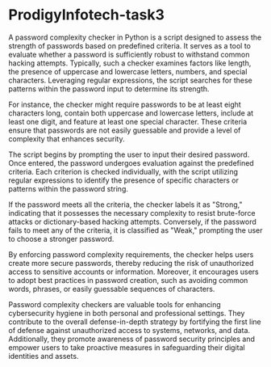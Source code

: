 # ProdigyInfotech-task3

A password complexity checker in Python is a script designed to assess the strength of passwords based on predefined criteria. It serves as a tool to evaluate whether a password is sufficiently robust to withstand common hacking attempts. Typically, such a checker examines factors like length, the presence of uppercase and lowercase letters, numbers, and special characters. Leveraging regular expressions, the script searches for these patterns within the password input to determine its strength.

For instance, the checker might require passwords to be at least eight characters long, contain both uppercase and lowercase letters, include at least one digit, and feature at least one special character. These criteria ensure that passwords are not easily guessable and provide a level of complexity that enhances security.

The script begins by prompting the user to input their desired password. Once entered, the password undergoes evaluation against the predefined criteria. Each criterion is checked individually, with the script utilizing regular expressions to identify the presence of specific characters or patterns within the password string.

If the password meets all the criteria, the checker labels it as "Strong," indicating that it possesses the necessary complexity to resist brute-force attacks or dictionary-based hacking attempts. Conversely, if the password fails to meet any of the criteria, it is classified as "Weak," prompting the user to choose a stronger password.

By enforcing password complexity requirements, the checker helps users create more secure passwords, thereby reducing the risk of unauthorized access to sensitive accounts or information. Moreover, it encourages users to adopt best practices in password creation, such as avoiding common words, phrases, or easily guessable sequences of characters.

Password complexity checkers are valuable tools for enhancing cybersecurity hygiene in both personal and professional settings. They contribute to the overall defense-in-depth strategy by fortifying the first line of defense against unauthorized access to systems, networks, and data. Additionally, they promote awareness of password security principles and empower users to take proactive measures in safeguarding their digital identities and assets.
